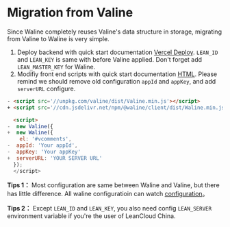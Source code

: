 # Migration from Valine

Since Waline completely reuses Valine's data structure in storage, migrating from Valine to Waline is very simple.

1. Deploy backend with quick start documentation [Vercel Deploy](/quick-start.html#vercel-%E9%83%A8%E7%BD%B2). `LEAN_ID` and `LEAN_KEY` is same with before Valine applied. Don't forget add `LEAN_MASTER_KEY` for Waline.
2. Modifiy front end scripts with quick start documentation [HTML](/quick-start.html#vercel-%E9%83%A8%E7%BD%B2). Please remind we should remove old configuration `appId` and `appKey`, and add `serverURL` configure.

```html
- <script src='//unpkg.com/valine/dist/Valine.min.js'></script>
+ <script src='//cdn.jsdelivr.net/npm/@waline/client/dist/Waline.min.js'></script>

  <script>
-  new Valine({
+  new Waline({
    el: '#vcomments',
-  appId: 'Your appId',
-  appKey: 'Your appKey'
+  serverURL: 'YOUR SERVER URL'
  });
  </script>
  ```

**Tips 1：** Most configuration are same between Waline and Valine, but there has little difference. All waline configuratioin can watch [configuration](/en/client/basic.html)。

**Tips 2：** Except `LEAN_ID` and `LEAN_KEY`, you also need config `LEAN_SERVER` environment variable if you're the user of LeanCloud China.
